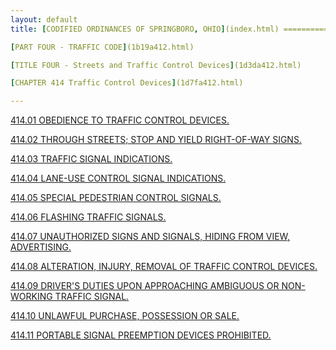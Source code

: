 ```yaml
---
layout: default 
title: [CODIFIED ORDINANCES OF SPRINGBORO, OHIO](index.html) =====================================================

[PART FOUR - TRAFFIC CODE](1b19a412.html)

[TITLE FOUR - Streets and Traffic Control Devices](1d3da412.html)

[CHAPTER 414 Traffic Control Devices](1d7fa412.html)

---
```


[414.01 OBEDIENCE TO TRAFFIC CONTROL DEVICES.](1d97a412.html)

[414.02 THROUGH STREETS; STOP AND YIELD RIGHT-OF-WAY
SIGNS.](1d9ea412.html)

[414.03 TRAFFIC SIGNAL INDICATIONS.](1da8a412.html)

[414.04 LANE-USE CONTROL SIGNAL INDICATIONS.](1dd2a412.html)

[414.05 SPECIAL PEDESTRIAN CONTROL SIGNALS.](1ddea412.html)

[414.06 FLASHING TRAFFIC SIGNALS.](1de9a412.html)

[414.07 UNAUTHORIZED SIGNS AND SIGNALS, HIDING FROM VIEW,
ADVERTISING.](1deca412.html)

[414.08 ALTERATION, INJURY, REMOVAL OF TRAFFIC CONTROL
DEVICES.](1df3a412.html)

[414.09 DRIVER'S DUTIES UPON APPROACHING AMBIGUOUS OR NON-WORKING
TRAFFIC SIGNAL.](1dfda412.html)

[414.10 UNLAWFUL PURCHASE, POSSESSION OR SALE.](1e06a412.html)

[414.11 PORTABLE SIGNAL PREEMPTION DEVICES PROHIBITED.](1e15a412.html)
